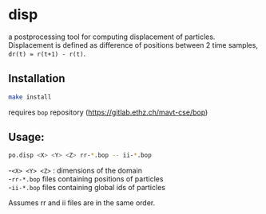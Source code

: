 # disp

a postprocessing tool for computing displacement of particles.
Displacement is defined as difference of positions between 2 time samples, `dr(t) = r(t+1) - r(t)`.

## Installation

```sh
make install
```
requires `bop` repository (https://gitlab.ethz.ch/mavt-cse/bop)

## Usage:

```sh
po.disp <X> <Y> <Z> rr-*.bop -- ii-*.bop
```
-`<X> <Y> <Z>` : dimensions of the domain  
-`rr-*.bop` files containing positions of particles  
-`ii-*.bop` files containing global ids of particles  

Assumes rr and ii files are in the same order.
